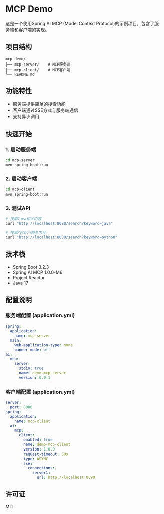 # MCP Demo

这是一个使用Spring AI MCP (Model Context Protocol)的示例项目，包含了服务端和客户端的实现。

## 项目结构

```
mcp-demo/
├── mcp-server/    # MCP服务端
├── mcp-client/    # MCP客户端
└── README.md
```

## 功能特性

- 服务端提供简单的搜索功能
- 客户端通过SSE方式与服务端通信
- 支持异步调用

## 快速开始

### 1. 启动服务端

```bash
cd mcp-server
mvn spring-boot:run
```

### 2. 启动客户端

```bash
cd mcp-client
mvn spring-boot:run
```

### 3. 测试API

```bash
# 搜索Java相关内容
curl "http://localhost:8080/search?keyword=java"

# 搜索Python相关内容
curl "http://localhost:8080/search?keyword=python"
```

## 技术栈

- Spring Boot 3.2.3
- Spring AI MCP 1.0.0-M6
- Project Reactor
- Java 17

## 配置说明

### 服务端配置 (application.yml)

```yaml
spring:
  application:
    name: mcp-server
  main:
    web-application-type: none
    banner-mode: off
ai:
  mcp:
    server:
      stdio: true
      name: demo-mcp-server
      version: 0.0.1
```

### 客户端配置 (application.yml)

```yaml
server:
  port: 8080
spring:
  application:
    name: mcp-client
  ai:
    mcp:
      client:
        enabled: true
        name: demo-mcp-client
        version: 1.0.0
        request-timeout: 30s
        type: ASYNC
        sse:
          connections:
            server1:
              url: http://localhost:8090
```

## 许可证

MIT 